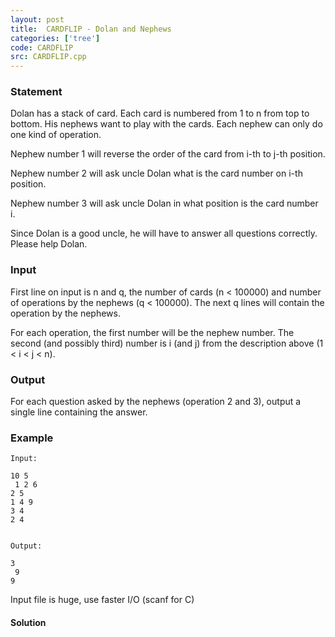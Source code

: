 ```yaml
---
layout: post
title:  CARDFLIP - Dolan and Nephews
categories: ['tree']
code: CARDFLIP
src: CARDFLIP.cpp
---
```


### **Statement**

Dolan has a stack of card. Each card is numbered from 1 to n from top to
bottom. His nephews want to play with the cards. Each nephew can only do one
kind of operation.

Nephew number 1 will reverse the order of the card from i-th to j-th position.

Nephew number 2 will ask uncle Dolan what is the card number on i-th position.

Nephew number 3 will ask uncle Dolan in what position is the card number i.

Since Dolan is a good uncle, he will have to answer all questions correctly.
Please help Dolan.

### Input

First line on input is n and q, the number of cards (n < 100000) and number of
operations by the nephews (q < 100000). The next q lines will contain the
operation by the nephews.

For each operation, the first number will be the nephew number. The second
(and possibly third) number is i (and j) from the description above (1 < i < j
< n).

### Output

For each question asked by the nephews (operation 2 and 3), output a single
line containing the answer.

### Example

    
    
    Input:
    10 5  
     1 2 6  
    2 5  
    1 4 9  
    3 4  
    2 4 
    
    
    Output:
    3  
     9  
    9 

Input file is huge, use faster I/O (scanf for C)



#### **Solution**



